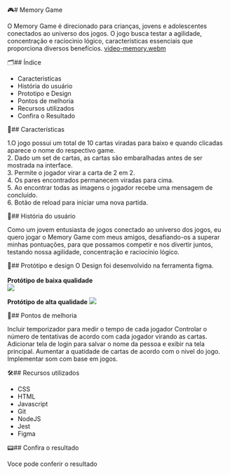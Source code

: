 :video_game:# Memory Game

O Memory Game é direcionado para crianças, jovens e adolescentes conectados ao universo dos jogos. O jogo busca testar a agilidade, concentração e racíocinio lógico, características essenciais que proporciona diversos benefícios.
[video-memory.webm](https://github.com/sellylima/SAP012-memory-match/assets/71739592/54128a56-4198-4218-ab12-d65f075bafbf)


:card_index_dividers:## Índice

- Caracteristicas
- História do usuário
- Prototipo e Design
- Pontos de melhoria
- Recursos utilizados
- Confira o Resultado

:flower_playing_cards:## Características

1.O jogo possui um total de 10 cartas viradas para baixo e quando clicadas aparece o nome do respectivo game.<br>
2. Dado um set de cartas, as cartas são embaralhadas antes de ser mostrada na interface.<br>
3. Permite o jogador virar a carta de 2 em 2.<br>
4. Os pares encontrados permanecem viradas para cima.<br>
5. Ao encontrar todas as imagens o jogador recebe uma mensagem de concluído.<br>
6. Botão de reload para iniciar uma nova partida.<br>

:man:## História do usuário

Como um jovem entusiasta de jogos conectado ao universo dos jogos, eu quero jogar o Memory Game com meus amigos, desafiando-os a superar minhas pontuações, para que possamos competir e nos divertir juntos, testando nossa agilidade, concentração e raciocínio lógico.

:art:## Protótipo e design
O Design foi desenvolvido na ferramenta figma. <br><br>
__Protótipo de baixa qualidade__<br>
![](../img/prototipo-baixa.png)

__Protótipo de alta qualidade__
![](../img/prototipo-alta.png)


:pushpin:## Pontos de melhoria

Incluir temporizador para medir o tempo de cada jogador
Controlar o número de tentativas de acordo com cada jogador virando as cartas.
Adicionar tela de login para salvar o nome da pessoa e exibir na tela principal.
Aumentar a quatidade de cartas de acordo com o nivel do jogo.
Implementar som com base em jogos.

:hammer_and_wrench:## Recursos utilizados

- CSS
- HTML
- Javascript
- Git
- NodeJS
- Jest
- Figma

:pager:## Confira o resultado

Voce pode conferir o resultado
